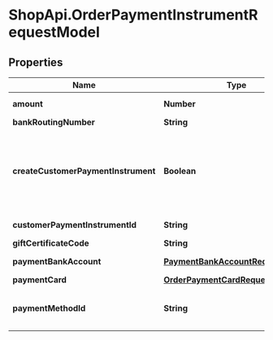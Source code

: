# ShopApi.OrderPaymentInstrumentRequestModel

## Properties
Name | Type | Description | Notes
------------ | ------------- | ------------- | -------------
**amount** | **Number** | The payment transaction amount. | [optional] 
**bankRoutingNumber** | **String** | The bank routing number. | [optional] 
**createCustomerPaymentInstrument** | **Boolean** | A flag indicating whether a related customer payment instrument should be created. The CustomerPaymentInstrument  is only created when the OrderPaymentInstrument was authorized successfully. | [optional] 
**customerPaymentInstrumentId** | **String** | The id of a customer payment instrument. | [optional] 
**giftCertificateCode** | **String** | The gift certificate code. | [optional] 
**paymentBankAccount** | [**PaymentBankAccountRequestModel**](PaymentBankAccountRequestModel.md) | The payment bank account request data. | [optional] 
**paymentCard** | [**OrderPaymentCardRequestModel**](OrderPaymentCardRequestModel.md) | The payment card. | [optional] 
**paymentMethodId** | **String** | The payment method id. Optional if a customer payment instrument id is specified. | [optional] 



